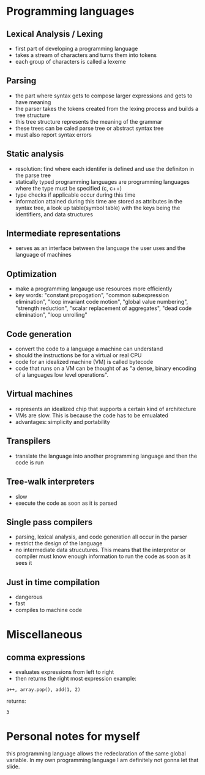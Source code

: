# Programming languages
## Lexical Analysis / Lexing
* first part of developing a programming language
* takes a stream of characters and turns them into tokens
* each group of characters is called a lexeme
## Parsing
* the part where syntax gets to compose larger expressions and gets to have meaning
* the parser takes the tokens created from the lexing process and builds a tree structure
* this tree structure represents the meaning of the grammar
* these trees can be caled parse tree or abstract syntax tree
* must also report syntax errors
## Static analysis
* resolution: find where each identifer is defined and use the definiton in the parse tree
* statically typed programming languages are programming languages where the type must be specified (c, c++)
* type checks if applicable occur during this time
* information attained during this time are stored as attributes in the syntax tree, a look up table(symbol table) with the keys being the identifiers, and data structures
## Intermediate representations
* serves as an interface between the language the user uses and the language of machines
## Optimization
* make a programming langauge use resources more efficiently
* key words: "constant propogation", "common subexpression elimination", "loop invariant code motion", "global value numbering", "strength reduction", "scalar replacement of aggregates", "dead code elimination", "loop unrolling"
## Code generation
* convert the code to a language a machine can understand
* should the instructions be for a virtual or real CPU
* code for an idealized machine (VM) is called bytecode
* code that runs on a VM can be thought of as "a dense, binary encoding of a languages low level operations".
## Virtual machines
* represents an idealized chip that supports a certain kind of architecture
* VMs are slow. This is because the code has to be emualated
* advantages: simplicity and portability
## Transpilers
* translate the language into another programming language and then the code is run
## Tree-walk interpreters
* slow
* execute the code as soon as it is parsed
## Single pass compilers
* parsing, lexical analysis, and code generation all occur in the parser
* restrict the design of the language
* no intermediate data strucutures. This means that the interpretor or compiler must know enough information to run the code as soon as it sees it
## Just in time compilation
* dangerous
* fast
* compiles to machine code
# Miscellaneous
## comma expressions
* evaluates expressions from left to right
* then returns the right most expression
example:
```
a++, array.pop(), add(1, 2)
```
returns:
```
3
```

# Personal notes for myself
this programming language allows the redeclaration of the same global variable. In my own programming language I am definitely not gonna let that slide.


